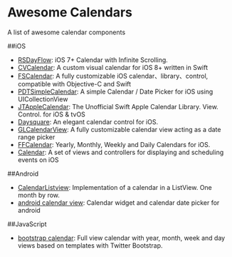 # Awesome Calendars
A list of awesome calendar components

##iOS
* [RSDayFlow](https://github.com/ruslanskorb/RSDayFlow): iOS 7+ Calendar with Infinite Scrolling.
* [CVCalendar](https://github.com/Mozharovsky/CVCalendar): A custom visual calendar for iOS 8+ written in Swift
* [FSCalendar](https://github.com/WenchaoD/FSCalendar): A fully customizable iOS calendar、library、control, compatible with Objective-C and Swift
* [PDTSimpleCalendar](https://github.com/jivesoftware/PDTSimpleCalendar): A simple Calendar / Date Picker for iOS using UICollectionView
* [JTAppleCalendar](https://github.com/patchthecode/JTAppleCalendar): The Unofficial Swift Apple Calendar Library. View. Control. for iOS & tvOS
* [Daysquare](https://github.com/unixzii/Daysquare): An elegant calendar control for iOS.
* [GLCalendarView](https://github.com/Glow-Inc/GLCalendarView): A fully customizable calendar view acting as a date range picker
* [FFCalendar](https://github.com/fggeraissate/FFCalendar): Yearly, Monthly, Weekly and Daily Calendars for iOS.
* [Calendar](https://github.com/jumartin/Calendar): A set of views and controllers for displaying and scheduling events on iOS

##Android
* [CalendarListview](https://github.com/traex/CalendarListview): Implementation of a calendar in a ListView. One month by row.
* [android calendar view](https://github.com/karabaralex/android-calendar-view): Calendar widget and calendar date picker for android

##JavaScript
* [bootstrap calendar](https://github.com/Serhioromano/bootstrap-calendar): Full view calendar with year, month, week and day views based on templates with Twitter Bootstrap.
